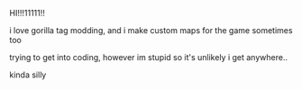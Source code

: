 HI!!!11111!! 

i love gorilla tag modding, and i make custom maps for the game sometimes too

trying to get into coding, however im stupid so it's unlikely i get anywhere..

kinda silly

